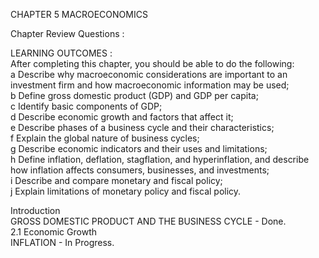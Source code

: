 CHAPTER 5 MACROECONOMICS

Chapter Review Questions : 


LEARNING OUTCOMES :     
After completing this chapter, you should be able to do the following:     
a Describe why macroeconomic considerations are important to an investment
firm and how macroeconomic information may be used;     
b Define gross domestic product (GDP) and GDP per capita;     
c Identify basic components of GDP;     
d Describe economic growth and factors that affect it;    
e Describe phases of a business cycle and their characteristics;    
f Explain the global nature of business cycles;    
g Describe economic indicators and their uses and limitations;    
h Define inflation, deflation, stagflation, and hyperinflation, and describe
how inflation affects consumers, businesses, and investments;    
i Describe and compare monetary and fiscal policy;    
j Explain limitations of monetary policy and fiscal policy.


Introduction     
GROSS DOMESTIC PRODUCT AND THE BUSINESS CYCLE - Done.     
    2.1 Economic Growth         
INFLATION - In Progress.     
